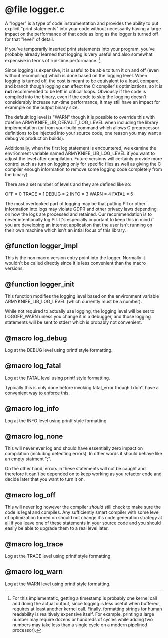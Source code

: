 # @file logger.c

A "logger" is a type of code instrumentation and provides the
ability to put explicit "print statements" into your code without
necessarily having a large impact on the performance of that code
as long as the logger is turned off for that "level" of detail.

If you've temporarily inserted print statements into your program,
you've probably already learned that logging is very useful and
also somewhat expensive in terms of run-time performance. [^1]

Since logging is expensive, it is useful to be able to turn it on
and off (even without recompiling) which is done based on the
logging level. When logging is turned off, the cost is meant to be
equivalent to a load, compare, and branch though logging can effect
the C compiler's optimizations, so it is **not** recommended to be
left in critical loops. Obviously if the code is compiled into the
binary, even if the code to skip the logging doesn't considerably
increase run-time performance, it may still have an impact for
exanmple on the output binary size.

The default log level is "WARN" though it is possible to override
this with #define ARMYKNIFE_LIB_DEFAULT_LOG_LEVEL <level> when
including the library implementation (or from your build command
which allows C preprocessor definitions to be injected into your
source code, one reason you may want a debug vs production builds).

Additionally, when the first log statement is encountered, we
examine the envrionment variable named ARMYKNIFE_LIB_LOG_LEVEL if
you want to adjust the level after compilation. Future versions
will certainly provide more control such as turn on logging only
for specific files as well as giving the C compiler enough
information to remove some logging code completely from the
binary).

There are a set number of levels and they are defined like so:

OFF = 0
TRACE = 1
DEBUG = 2
INFO = 3
WARN = 4
FATAL = 5

The most overlooked part of logging may be that putting PII or
other information into logs may violate GDPR and other privacy laws
depending on how the logs are processed and retained. Our
recommendation is to never intentionally log PII. It's especially
important to keep this in mind if you are developing an internet
application that the user isn't running on their own machine which
isn't an intial focus of this library.

[^1]: For this implementatic, getting a timestamp is probably one
kernel call and doing the actual output, since logging is less
useful when buffered, requires at least another kernel
call. Finally, formatting strings for human readability is
realitively expensive itself. For example, printing a large number
may require dozens or hundreds of cycles while adding two numbers
may take less than a single cycle on a modern pipelined processor).
 
## @function logger_impl

This is the non macro version entry point into the logger. Normally
it wouldn't be called directly since it is less convenient than the
macro versions.
 
## @function logger_init

This function modifies the logging level based on the environment
variable ARMYKNIFE_LIB_LOG_LEVEL (which currently must be a
number).

While not required to actually use logging, the logging level will
be set to LOGGER_WARN unless you change it in a debugger, and those
logging statements will be sent to stderr which is probably not
convenient.
 
## @macro log_debug

Log at the DEBUG level using printf style formatting.
 
## @macro log_fatal

Log at the FATAL level using printf style formatting.

Typically this is only done before invoking fatal_error though I
don't have a convenient way to enforce this.
 
## @macro log_info

Log at the INFO level using printf style formatting.
 
## @macro log_none

This will never ever log and should have essentially zero impact on
compilation (including detecting errors). In other words it should
behave like an empty statment ";".

On the other hand, errors in these statements will not be caught
and therefore it can't be depended on to keep working as you
refactor code and decide later that you want to turn it on.
 
## @macro log_off

This will never log however the compiler *should* still check to
make sure the code is legal and compiles. Any sufficiently smart
compiler with some level of optimization turned on should not
change it's code generation strategy at all if you leave one of these
statements in your source code and you should easily be able to
upgrade them to a real level later.
 
## @macro log_trace

Log at the TRACE level using printf style formatting.
 
## @macro log_warn

Log at the WARN level using printf style formatting.
 

